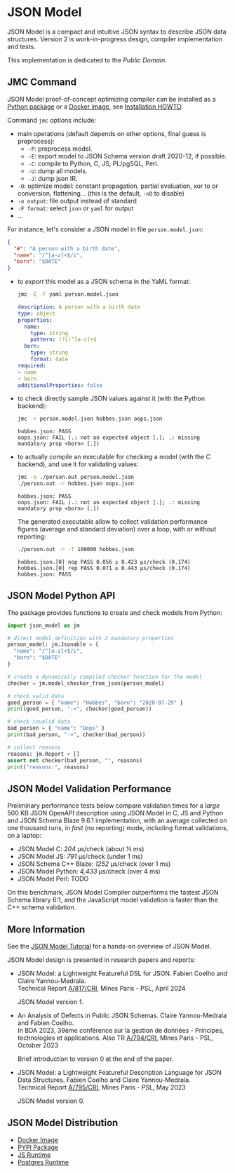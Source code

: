 # JSON Model

JSON Model is a compact and intuitive JSON syntax to describe JSON data structures.
Version 2 is work-in-progress design, compiler implementation and tests.

This implementation is dedicated to the _Public Domain_.

## JMC Command

JSON Model proof-of-concept optimizing compiler can be installed as a
[Python package](https://pypi.org/project/json-model-compiler/) or a
[Docker image](https://hub.docker.com/r/zx80/jmc), see
[Installation HOWTO](HOWTO.md#installing-json-model-compiler).

Command `jmc` options include:

- main operations (default depends on other options, final guess is preprocess):
  - `-P`: preprocess model.
  - `-E`: export model to JSON Schema version draft 2020-12, if possible.
  - `-C`: compile to Python, C, JS, PL/pgSQL, Perl.
  - `-U`: dump all models.
  - `-J`: dump json IR.
- `-O`: optimize model: constant propagation, partial evaluation, xor to or conversion, flattening…
  (this is the default, `-nO` to disable)
- `-o output`: file output instead of standard
- `-F format`: select `json` or `yaml` for output
- …

For instance, let's consider a JSON model in file `person.model.json`:

```json
{
  "#": "A person with a birth date",
  "name": "/^[a-z]+$/i",
  "born": "$DATE"
}
```

- to _export_ this model as a JSON schema in the YaML format:

  ```sh
  jmc -E -F yaml person.model.json
  ```
  ```yaml
  description: A person with a birth date
  type: object
  properties:
    name:
      type: string
      pattern: (?i)^[a-z]+$
    born:
      type: string
      format: date
  required:
  - name
  - born
  additionalProperties: false
  ```

- to check directly sample JSON values against it (with the Python backend):

  ```sh
  jmc -r person.model.json hobbes.json oops.json
  ```
  ```
  hobbes.json: PASS
  oops.json: FAIL (.: not an expected object [.]; .: missing mandatory prop <born> [.])
  ```

- to actually compile an executable for checking a model (with the C backend),
  and use it for validating values:

  ```sh
  jmc -o ./person.out person.model.json
  ./person.out -r hobbes.json oops.json
  ```
  ```
  hobbes.json: PASS
  oops.json: FAIL (.: not an expected object [.]; .: missing mandatory prop <born> [.])
  ```

  The generated executable allow to collect validation performance figures (average and
  standard deviation) over a loop, with or without reporting:

  ```sh
  ./person.out -r -T 100000 hobbes.json
  ```
  ```
  hobbes.json.[0] nop PASS 0.056 ± 0.423 µs/check (0.174)
  hobbes.json.[0] rep PASS 0.071 ± 0.443 µs/check (0.174)
  hobbes.json: PASS
  ```

## JSON Model Python API

The package provides functions to create and check models from Python:

```python
import json_model as jm

# direct model definition with 2 mandatory properties
person_model: jm.Jsonable = {
  "name": "/^[a-z]+$/i",
  "born": "$DATE"
}

# create a dynamically compiled checker function for the model
checker = jm.model_checker_from_json(person_model)

# check valid data
good_person = { "name": "Hobbes", "born": "2020-07-29" }
print(good_person, "->", checker(good_person))

# check invalid data
bad_person = { "name": "Oops" }
print(bad_person, "->", checker(bad_person))

# collect reasons
reasons: jm.Report = []
assert not checker(bad_person, "", reasons)
print("reasons:", reasons)
```

## JSON Model Validation Performance

Preliminary performance tests below compare validation times for a _large_ 500 KB JSON OpenAPI
description using JSON Model in C, JS and Python and JSON Schema Blaze 9.6.1 implementation,
with an average collected on one thousand runs, in _fast_ (no reporting) mode, including
format validations, on a laptop:

- JSON Model C: _204_ µs/check (about ⅕ ms)
- JSON Model JS: _791_ µs/check (under 1 ms)
- JSON Schema C++ Blaze: _1252_ µs/check (over 1 ms)
- JSON Model Python: _4,433_ µs/check (over 4 ms)
- JSON Model Perl: TODO

On this benchmark, JSON Model Compiler outperforms the fastest JSON Schema library 6:1,
and the JavaScript model validation is faster than the C++ schema validation.

## More Information

See the [JSON Model Tutorial](./TUTO.md) for a hands-on overview of JSON Model.

JSON Model design is presented in research papers and reports:

- JSON Model: a Lightweight Featureful DSL for JSON.
  Fabien Coelho and Claire Yannou-Medrala.  
  Technical Report [A/817/CRI](https://www.cri.minesparis.psl.eu/classement/doc/A-817.pdf),
  Mines Paris - PSL, April 2024

  JSON Model version 1.

- An Analysis of Defects in Public JSON Schemas.
  Claire Yannou-Medrala and Fabien Coelho.  
  In BDA 2023, 39ème conférence sur la gestion de données - Principes, technologies et applications.
  Also TR [A/794/CRI](https://www.cri.minesparis.psl.eu/classement/doc/A-794.pdf),
  Mines Paris - PSL, October 2023

  Brief introduction to version 0 at the end of the paper.

- JSON Model: a Lightweight Featureful Description Language for JSON Data Structures.
  Fabien Coelho and Claire Yannou-Medrala.  
  Technical Report [A/795/CRI](https://www.cri.minesparis.psl.eu/classement/doc/A-795.pdf),
  Mines Paris - PSL, May 2023

  JSON Model version 0.

## JSON Model Distribution

- [Docker Image](https://hub.docker.com/r/zx80/jmc)
- [PYPI Package](https://pypi.org/project/json-model-compiler/)
- [JS Runtime](https://www.npmjs.com/package/json_model_runtime)
- [Postgres Runtime](https://pgxn.org/dist/json_model/)
